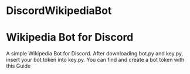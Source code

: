 # DiscordWikipediaBot
<h1> Wikipedia Bot for Discord </h1>
A simple Wikipedia Bot for Discord.
After downloading bot.py and key.py, insert your bot token into key.py. You can find and create a bot token with this 
<link src="https://discordpy.readthedocs.io/en/stable/discord.html#discord-intro">Guide</link>

